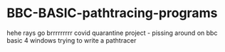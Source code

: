 # BBC-BASIC-pathtracing-programs
hehe rays go brrrrrrrrr
covid quarantine project - pissing around on bbc basic 4 windows trying to write a pathtracer
